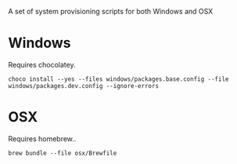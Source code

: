 A set of system provisioning scripts for both Windows and OSX

# Windows

Requires chocolatey.

    choco install --yes --files windows/packages.base.config --file windows/packages.dev.config --ignore-errors 


# OSX

Requires homebrew..

    brew bundle --file osx/Brewfile
